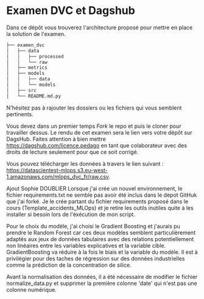 # Examen DVC et Dagshub
Dans ce dépôt vous trouverez l'architecture proposé pour mettre en place la solution de l'examen. 

```bash       
├── examen_dvc          
│   ├── data       
│   │   ├── processed      
│   │   └── raw       
│   ├── metrics       
│   ├── models      
│   │   ├── data      
│   │   └── models        
│   ├── src       
│   └── README.md.py       
```
N'hésitez pas à rajouter les dossiers ou les fichiers qui vous semblent pertinents.

Vous devez dans un premier temps *Fork* le repo et puis le cloner pour travailler dessus. Le rendu de cet examen sera le lien vers votre dépôt sur DagsHub. Faites attention à bien mettre https://dagshub.com/licence.pedago en tant que colaborateur avec des droits de lecture seulement pour que ce soit corrigé.

Vous pouvez télécharger les données à travers le lien suivant : https://datascientest-mlops.s3.eu-west-1.amazonaws.com/mlops_dvc_fr/raw.csv.

Ajout Sophie DOUBLIER
Lorsque j'ai crée un nouvel environnement, le fichier requirements.txt ne semble pas avoir été inclus dans le depot GitHuk que j'ai forké. Je le crée partant du fichier requirements proposé dans le cours (Template_accidents_MLOps) et je retire les outils inutiles quite à les installer si besoin lors de l'éxécution de mon script.

Pour le choix du modèle, j'ai choisi le Gradient Boosting et j'aurais pu prendre le Random Forest car ces deux modèles semblent particulièrement adaptés aux jeux de données tabulaires avec des relations potentiellement non linéaires entre les variables explicatives et la variable cible. GradientBoosting va réduire à la fois le biais et la variable du modèle. Il est à privilégier pour des taches de régression sur des données industrielles comme la prédiction de la concentration de silice. 

Avant la normalisation des données, il a été nécessaire de modifier le fichier normalize_data.py et supprimer la première colonne 'date' qui n'est pas une colonne numérique.
